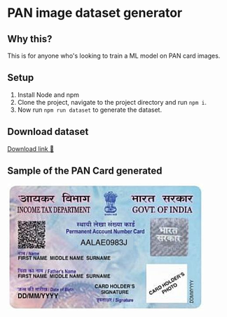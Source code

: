 # PAN image dataset generator

## Why this?
  This is for anyone who's looking to train a ML model on PAN card images.

## Setup

  1. Install Node and npm
  2. Clone the project, navigate to the project directory and run `npm i`.
  3. Now run `npm run dataset` to generate the dataset.

## Download dataset

[Download link 📂](https://github.com/shobhitchittora/PAN-dataset/raw/master/assets/pan-dataset.zip)

## Sample of the PAN Card generated

![Sample PAN](/assets/pan_result_sample.jpg)

